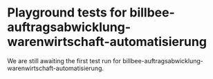 # Playground tests for billbee-auftragsabwicklung-warenwirtschaft-automatisierung
We are still awaiting the first test run for billbee-auftragsabwicklung-warenwirtschaft-automatisierung.
